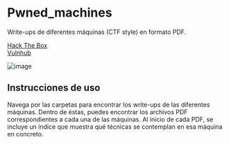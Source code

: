 # Pwned_machines
Write-ups de diferentes máquinas (CTF style) en formato PDF.

[Hack The Box](https://www.hackthebox.eu/)  
[Vulnhub](https://www.vulnhub.com/)

![image](https://github.com/Pr1or95/Pwned_machines/assets/135025186/f8affd82-984f-4793-b998-b7cf5dee1143)



## Instrucciones de uso
Navega por las carpetas para encontrar los write-ups de las diferentes máquinas. Dentro de éstas, puedes encontrar los archivos PDF correspondientes a cada una de las máquinas. Al inicio de cada PDF, se incluye un índice que muestra qué técnicas se contemplan en esa máquina en concreto.
